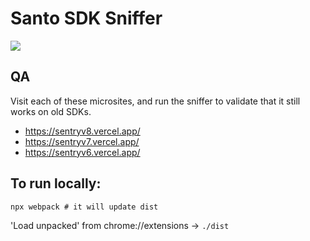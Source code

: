 # Santo SDK Sniffer

![](images/readme-screenshot.png)

## QA
Visit each of these microsites, and run the sniffer to validate that it still works on old SDKs.

- https://sentryv8.vercel.app/
- https://sentryv7.vercel.app/
- https://sentryv6.vercel.app/

## To run locally:
```
npx webpack # it will update dist
```

'Load unpacked' from chrome://extensions -> `./dist`
